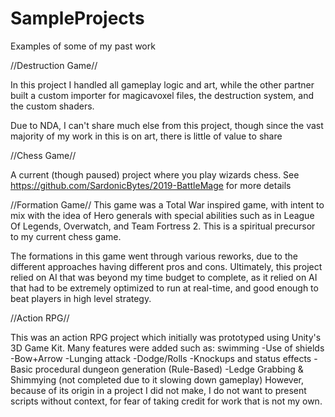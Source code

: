 # SampleProjects
Examples of some of my past work

//Destruction Game//

In this project I handled all gameplay logic and art, 
while the other partner built a custom importer for 
magicavoxel files, the destruction system, and the custom shaders.

Due to NDA, I can't share much else from this project, 
though since the vast majority of my work in this is on art, 
there is little of value to share

//Chess Game//

A current (though paused) project where you play wizards chess.
See https://github.com/SardonicBytes/2019-BattleMage for more details

//Formation Game//
This game was a Total War inspired game, with intent 
to mix with the idea of Hero generals with special 
abilities such as in League Of Legends, Overwatch, 
and Team Fortress 2.  This is a spiritual precursor 
to my current chess game.

The formations in this game went through various 
reworks, due to the different approaches having 
different pros and cons.  Ultimately, this project 
relied on AI that was beyond my time budget to complete,
as it relied on AI that had to be extremely optimized 
to run at real-time, and good enough to beat players 
in high level strategy.


//Action RPG//

This was an action RPG project which initially was prototyped 
using Unity's 3D Game Kit.  Many features were added such as: 
swimming 
-Use of shields
-Bow+Arrow
-Lunging attack 
-Dodge/Rolls
-Knockups and status effects
-Basic procedural dungeon generation (Rule-Based)
-Ledge Grabbing & Shimmying 
	(not completed due to it slowing down gameplay)
However, because of its origin in a project I did not make, 
I do not want to present scripts without context, for 
fear of taking credit for work that is not my own.
